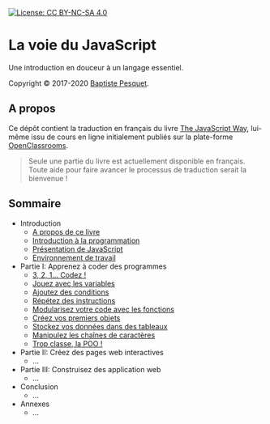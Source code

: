 [![License: CC BY-NC-SA 4.0](https://img.shields.io/badge/License-CC%20BY--NC--SA%204.0-blue.svg)](LICENSE)

# La voie du JavaScript

Une introduction en douceur à un langage essentiel.

Copyright © 2017-2020 [Baptiste Pesquet](http://www.bpesquet.fr).

## A propos

Ce dépôt contient la traduction en français du livre [The JavaScript Way](https://github.com/thejsway/thejsway), lui-même issu de cours en ligne initialement publiés sur la plate-forme [OpenClassrooms](https://openclassrooms.com).

> Seule une partie du livre est actuellement disponible en français. Toute aide pour faire avancer le processus de traduction serait la bienvenue !

## Sommaire

* Introduction
  * [A propos de ce livre](manuscript/intro01.md)
  * [Introduction à la programmation](manuscript/intro02.md)
  * [Présentation de JavaScript](manuscript/intro03.md)
  * [Environnement de travail](manuscript/intro04.md)
* Partie I: Apprenez à coder des programmes
  * [3, 2, 1... Codez !](manuscript/chapter01.md)
  * [Jouez avec les variables](manuscript/chapter02.md)
  * [Ajoutez des conditions](manuscript/chapter03.md)
  * [Répétez des instructions](manuscript/chapter04.md)
  * [Modularisez votre code avec les fonctions](manuscript/chapter05.md)
  * [Créez vos premiers objets](manuscript/chapter06.md)
  * [Stockez vos données dans des tableaux](manuscript/chapter07.md)
  * [Manipulez les chaînes de caractères](manuscript/chapter08.md)
  * [Trop classe, la POO !](manuscript/chapter09.md)
* Partie II: Créez des pages web interactives
  * ...
* Partie III: Construisez des application web
  * ...
* Conclusion
  * ...
* Annexes
  * ...
